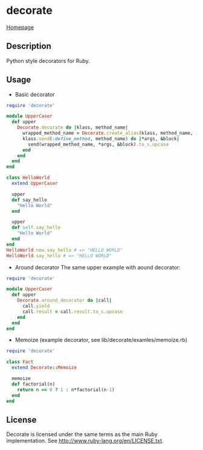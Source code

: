 # decorate

[Homepage](http://github.com/lang/decorate)

## Description

Python style decorators for Ruby.

## Usage

* Basic decorator

```ruby
require 'decorate'

module UpperCaser
  def upper
    Decorate.decorate do |klass, method_name|
      wrapped_method_name = Decorate.create_alias(klass, method_name, :decor)
      klass.send(:define_method, method_name) do |*args, &block|
        send(wrapped_method_name, *args, &block).to_s.upcase
      end
    end
  end
end

class HelloWorld
  extend UpperCaser

  upper
  def say_hello
    "Hello World"
  end

  upper
  def self.say_hello
    "Hello World"
  end
end
HelloWorld.new.say_hello # => "HELLO WORLD"
HelloWorld.say_hello # => "HELLO WORLD"
```

* Around decorator
  The same upper example with aound decorator:

```ruby
require 'decorate'

module UpperCaser
  def upper
    Decorate.around_decorator do |call|
      call.yield
      call.result = call.result.to_s.upcase
    end
  end
end
```

* Memoize (example decorator, see lib/decorate/examles/memoize.rb)

```ruby
require 'decorate'

class Fact
  extend Decorate::Memoize

  memoize
  def factorial(n)
    return n == 0 ? 1 : n*factorial(n-1)
  end
end
```

## License

Decorate is licensed under the same terms as the main Ruby
implementation. See http://www.ruby-lang.org/en/LICENSE.txt.
